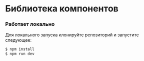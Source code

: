 # Библиотека компонентов

### Работает локально

Для локального запуска клонируйте репозиторий и запустите следующее:

```bash
$ npm install
$ npm run dev
```